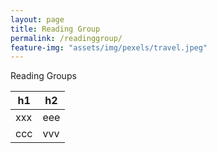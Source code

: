 ```yaml
---
layout: page
title: Reading Group
permalink: /readinggroup/
feature-img: "assets/img/pexels/travel.jpeg"
---
```


Reading Groups
 
 |  h1   | h2  |
|  ----  | ----  |
| xxx  | eee |
| ccc  | vvv |
